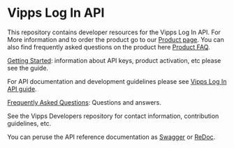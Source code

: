 # Vipps Log In API
This repository contains developer resources for the Vipps Log In API.
For More information and to order the product go to our [Product page](https://www.vipps.no/produkter-og-tjenester/bedrift/innlogging-og-identifisering/logg-inn-med-vipps/). You can also find frequently asked questions on the product here [Product FAQ](https://vipps.no/hjelp/vipps/vipps-logg-inn). 

[Getting Started](https://github.com/vippsas/vipps-developers/blob/master/vipps-getting-started.md): information about API keys, product activation, etc please see the guide.

For API documentation and development guidelines please see [Vipps Log In API guide](https://github.com/vippsas/vipps-login-api/blob/master/vipps-login-api.md).

[Frequently Asked Questions](https://github.com/vippsas/vipps-login-api/blob/master/vipps-login-faq.md): Questions and answers.

See the Vipps Developers repository for contact information, contribution guidelines, etc.

You can peruse the API reference documentation as [Swagger](https://vippsas.github.io/vipps-login-api/) or [ReDoc](https://vippsas.github.io/vipps-login-api/redoc.html).
